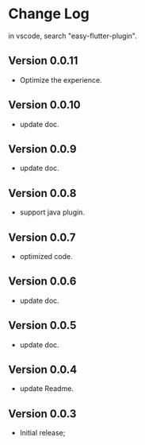 # Change Log
in vscode, search "easy-flutter-plugin".

## Version 0.0.11

* Optimize the experience.

## Version 0.0.10

* update doc.

## Version 0.0.9

* update doc.

## Version 0.0.8

* support java plugin.

## Version 0.0.7

* optimized code.

## Version 0.0.6

* update doc.

## Version 0.0.5

* update doc.

## Version 0.0.4

* update Readme.

## Version 0.0.3

* Initial release;
